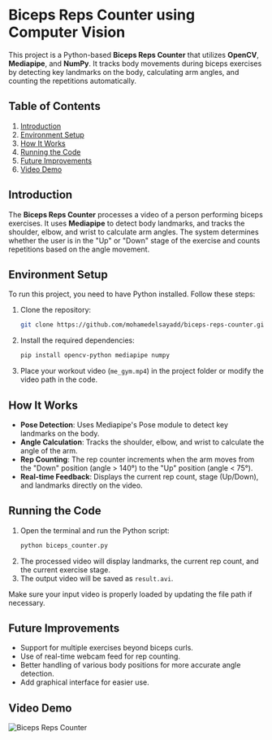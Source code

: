 # Biceps Reps Counter using Computer Vision

This project is a Python-based **Biceps Reps Counter** that utilizes **OpenCV**, **Mediapipe**, and **NumPy**. It tracks body movements during biceps exercises by detecting key landmarks on the body, calculating arm angles, and counting the repetitions automatically.

## Table of Contents

1. [Introduction](#introduction)
2. [Environment Setup](#environment-setup)
3. [How It Works](#how-it-works)
4. [Running the Code](#running-the-code)
5. [Future Improvements](#future-improvements)
6. [Video Demo](#video-demo)

## Introduction

The **Biceps Reps Counter** processes a video of a person performing biceps exercises. It uses **Mediapipe** to detect body landmarks, and tracks the shoulder, elbow, and wrist to calculate arm angles. The system determines whether the user is in the "Up" or "Down" stage of the exercise and counts repetitions based on the angle movement.

## Environment Setup

To run this project, you need to have Python installed. Follow these steps:

1. Clone the repository:
    ```bash
    git clone https://github.com/mohamedelsayadd/biceps-reps-counter.git
    ```
2. Install the required dependencies:
    ```bash
    pip install opencv-python mediapipe numpy
    ```
3. Place your workout video (`me_gym.mp4`) in the project folder or modify the video path in the code.

## How It Works

- **Pose Detection**: Uses Mediapipe's Pose module to detect key landmarks on the body.
- **Angle Calculation**: Tracks the shoulder, elbow, and wrist to calculate the angle of the arm.
- **Rep Counting**: The rep counter increments when the arm moves from the "Down" position (angle > 140°) to the "Up" position (angle < 75°).
- **Real-time Feedback**: Displays the current rep count, stage (Up/Down), and landmarks directly on the video.

## Running the Code

1. Open the terminal and run the Python script:
    ```bash
    python biceps_counter.py
    ```
2. The processed video will display landmarks, the current rep count, and the current exercise stage.
3. The output video will be saved as `result.avi`.

Make sure your input video is properly loaded by updating the file path if necessary.

## Future Improvements

- Support for multiple exercises beyond biceps curls.
- Use of real-time webcam feed for rep counting.
- Better handling of various body positions for more accurate angle detection.
- Add graphical interface for easier use.

## Video Demo

![Biceps Reps Counter]([path_to_your_gif.gif](https://github.com/mohamedelsayadd/Biceps-reps-counter/blob/main/rusult.gif))


